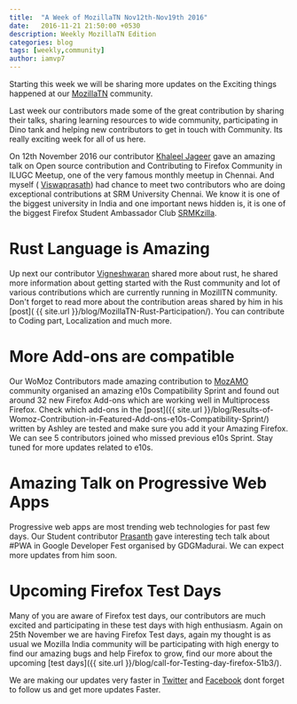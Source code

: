 ```yaml
---
title:  "A Week of MozillaTN Nov12th-Nov19th 2016"
date:   2016-11-21 21:50:00 +0530
description: Weekly MozillaTN Edition
categories: blog
tags: [weekly,community]
author: iamvp7
---
```


Starting this week we will be sharing more updates on the Exciting things happened at our [MozillaTN](https://mozillatn.github.io/) community.

Last week our contributors made some of the great contribution by sharing their talks, sharing learning resources to wide community, participating in Dino tank and helping new contributors to get in touch with Community. Its really exciting week for all of us here.

On 12th November 2016 our contributor  [Khaleel Jageer](https://twitter.com/JSKaleel) gave an amazing talk on Open source contribution and Contributing to Firefox Community in ILUGC Meetup, one of the very famous monthly meetup in Chennai. And myself ( [Viswaprasath](https://twitter.com/iamvp7)) had chance to meet two contributors who are doing exceptional contributions at SRM University Chennai. We know it is one of the biggest university in India and one important news hidden is, it is one of the biggest Firefox Student Ambassador Club [SRMKzilla](https://www.facebook.com/Srmkzilla/ ).

Rust Language is Amazing
========================

Up next our contributor [Vigneshwaran](https://twitter.com/dvigneshwer) shared more about rust, he shared more information about getting started with the Rust community  and lot of various contributions which are currently running in MozillTN community. Don't forget to read more about the contribution areas shared by him in his [post]( {{ site.url }}/blog/MozillaTN-Rust-Participation/). You can contribute to Coding part, Localization and much more.


More Add-ons are compatible
===========================

Our WoMoz Contributors made amazing contribution to [MozAMO](https://twitter.com/mozamo) community organised an amazing e10s Compatibility Sprint and found out around 32 new Firefox Add-ons which are working well in Multiprocess Firefox. Check which add-ons in the [post]({{ site.url }}/blog/Results-of-Womoz-Contribution-in-Featured-Add-ons-e10s-Compatibility-Sprint/) written by Ashley are tested and make sure you add it your Amazing Firefox. We can see 5 contributors joined who missed previous e10s Sprint. Stay tuned for more updates related to e10s.

Amazing Talk on Progressive Web Apps
====================================

Progressive web apps are most trending web technologies for past few days. Our Student contributor [Prasanth](https://twitter.com/prasanthp96) gave interesting tech talk about #PWA in Google Developer Fest organised by GDGMadurai. We can expect more updates from him soon.

Upcoming Firefox Test Days
==========================

Many of you are aware of Firefox test days, our contributors are much excited and participating in these test days with high enthusiasm. Again on 25th November we are having Firefox Test days, again my thought is as usual we Mozilla India community will be participating with high energy to find our amazing bugs and help Firefox to grow, find our more about the upcoming [test days]({{ site.url }}/blog/call-for-Testing-day-firefox-51b3/).


We are making our updates very faster in [Twitter](https://twitter.com/mozillatn) and [Facebook](https://www.facebook.com/MozillaTN/)
dont forget to follow us and get more updates Faster.
